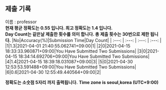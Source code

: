 


  
## 제출 기록  
이름 : professor  
**현재 평균 정확도는 0.55 입니다. 최고 정확도는 1.4 입니다.**  
**Day Count는 같은날 제출한 횟수를 의미 합니다. 총 제출 횟수는 30번으로 제한 됩니다.**
|No|Accuracy(%)|Submission Time|Day Count|
| :---: | :---: | :---: | :---: |
|1|1.3|2021-04-01 21:40:55.062741+09:00|1|
|2|0|2021-04-15 18:33:33.960871+09:00|You Have Submitted Two Submissions|
|3|0|2021-04-15 18:34:14.692706+09:00|You Have Submitted Two Submissions|
|4|1.4|2021-04-15 18:39:18.031087+09:00|3|
|5|0|2021-04-30 12:53:53.591488+09:00|You Have Submitted Two Submissions|
|6|0.6|2021-04-30 12:55:49.440564+09:00|2|


**정확도는 소숫점 5자리 까지 출력됩니다.**
**Time zone is seoul,korea (UTC+9:00)**
